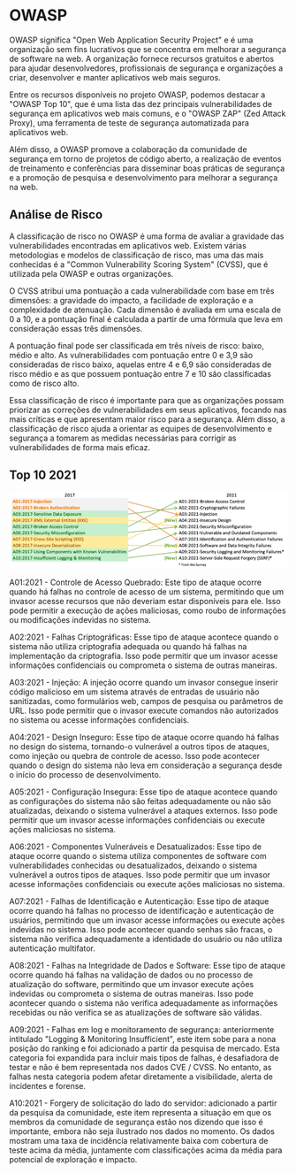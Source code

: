 # OWASP

OWASP significa "Open Web Application Security Project" e é uma organização sem fins lucrativos que se concentra em melhorar a segurança de software na web. A organização fornece recursos gratuitos e abertos para ajudar desenvolvedores, profissionais de segurança e organizações a criar, desenvolver e manter aplicativos web mais seguros.

Entre os recursos disponíveis no projeto OWASP, podemos destacar a "OWASP Top 10", que é uma lista das dez principais vulnerabilidades de segurança em aplicativos web mais comuns, e o "OWASP ZAP" (Zed Attack Proxy), uma ferramenta de teste de segurança automatizada para aplicativos web.

Além disso, a OWASP promove a colaboração da comunidade de segurança em torno de projetos de código aberto, a realização de eventos de treinamento e conferências para disseminar boas práticas de segurança e a promoção de pesquisa e desenvolvimento para melhorar a segurança na web.

## Análise de Risco

A classificação de risco no OWASP é uma forma de avaliar a gravidade das vulnerabilidades encontradas em aplicativos web. Existem várias metodologias e modelos de classificação de risco, mas uma das mais conhecidas é a "Common Vulnerability Scoring System" (CVSS), que é utilizada pela OWASP e outras organizações.

O CVSS atribui uma pontuação a cada vulnerabilidade com base em três dimensões: a gravidade do impacto, a facilidade de exploração e a complexidade de atenuação. Cada dimensão é avaliada em uma escala de 0 a 10, e a pontuação final é calculada a partir de uma fórmula que leva em consideração essas três dimensões.

A pontuação final pode ser classificada em três níveis de risco: baixo, médio e alto. As vulnerabilidades com pontuação entre 0 e 3,9 são consideradas de risco baixo, aquelas entre 4 e 6,9 são consideradas de risco médio e as que possuem pontuação entre 7 e 10 são classificadas como de risco alto.

Essa classificação de risco é importante para que as organizações possam priorizar as correções de vulnerabilidades em seus aplicativos, focando nas mais críticas e que apresentam maior risco para a segurança. Além disso, a classificação de risco ajuda a orientar as equipes de desenvolvimento e segurança a tomarem as medidas necessárias para corrigir as vulnerabilidades de forma mais eficaz.

## Top 10 2021

![owasp top10](images/mapping.png)

A01:2021 - Controle de Acesso Quebrado: Este tipo de ataque ocorre quando há falhas no controle de acesso de um sistema, permitindo que um invasor acesse recursos que não deveriam estar disponíveis para ele. Isso pode permitir a execução de ações maliciosas, como roubo de informações ou modificações indevidas no sistema.

A02:2021 - Falhas Criptográficas: Esse tipo de ataque acontece quando o sistema não utiliza criptografia adequada ou quando há falhas na implementação da criptografia. Isso pode permitir que um invasor acesse informações confidenciais ou comprometa o sistema de outras maneiras.

A03:2021 - Injeção: A injeção ocorre quando um invasor consegue inserir código malicioso em um sistema através de entradas de usuário não sanitizadas, como formulários web, campos de pesquisa ou parâmetros de URL. Isso pode permitir que o invasor execute comandos não autorizados no sistema ou acesse informações confidenciais.

A04:2021 - Design Inseguro: Esse tipo de ataque ocorre quando há falhas no design do sistema, tornando-o vulnerável a outros tipos de ataques, como injeção ou quebra de controle de acesso. Isso pode acontecer quando o design do sistema não leva em consideração a segurança desde o início do processo de desenvolvimento.

A05:2021 - Configuração Insegura: Esse tipo de ataque acontece quando as configurações do sistema não são feitas adequadamente ou não são atualizadas, deixando o sistema vulnerável a ataques externos. Isso pode permitir que um invasor acesse informações confidenciais ou execute ações maliciosas no sistema.

A06:2021 - Componentes Vulneráveis e Desatualizados: Esse tipo de ataque ocorre quando o sistema utiliza componentes de software com vulnerabilidades conhecidas ou desatualizados, deixando o sistema vulnerável a outros tipos de ataques. Isso pode permitir que um invasor acesse informações confidenciais ou execute ações maliciosas no sistema.

A07:2021 - Falhas de Identificação e Autenticação: Esse tipo de ataque ocorre quando há falhas no processo de identificação e autenticação de usuários, permitindo que um invasor acesse informações ou execute ações indevidas no sistema. Isso pode acontecer quando senhas são fracas, o sistema não verifica adequadamente a identidade do usuário ou não utiliza autenticação multifator.

A08:2021 - Falhas na Integridade de Dados e Software: Esse tipo de ataque ocorre quando há falhas na validação de dados ou no processo de atualização do software, permitindo que um invasor execute ações indevidas ou comprometa o sistema de outras maneiras. Isso pode acontecer quando o sistema não verifica adequadamente as informações recebidas ou não verifica se as atualizações de software são válidas.

A09:2021 - Falhas em log e monitoramento de segurança: anteriormente intitulado "Logging & Monitoring Insufficient", este item sobe para a nona posição do ranking e foi adicionado a partir da pesquisa de mercado. Esta categoria foi expandida para incluir mais tipos de falhas, é desafiadora de testar e não é bem representada nos dados CVE / CVSS. No entanto, as falhas nesta categoria podem afetar diretamente a visibilidade, alerta de incidentes e forense.

A10:2021 - Forgery de solicitação do lado do servidor: adicionado a partir da pesquisa da comunidade, este item representa a situação em que os membros da comunidade de segurança estão nos dizendo que isso é importante, embora não seja ilustrado nos dados no momento. Os dados mostram uma taxa de incidência relativamente baixa com cobertura de teste acima da média, juntamente com classificações acima da média para potencial de exploração e impacto.
